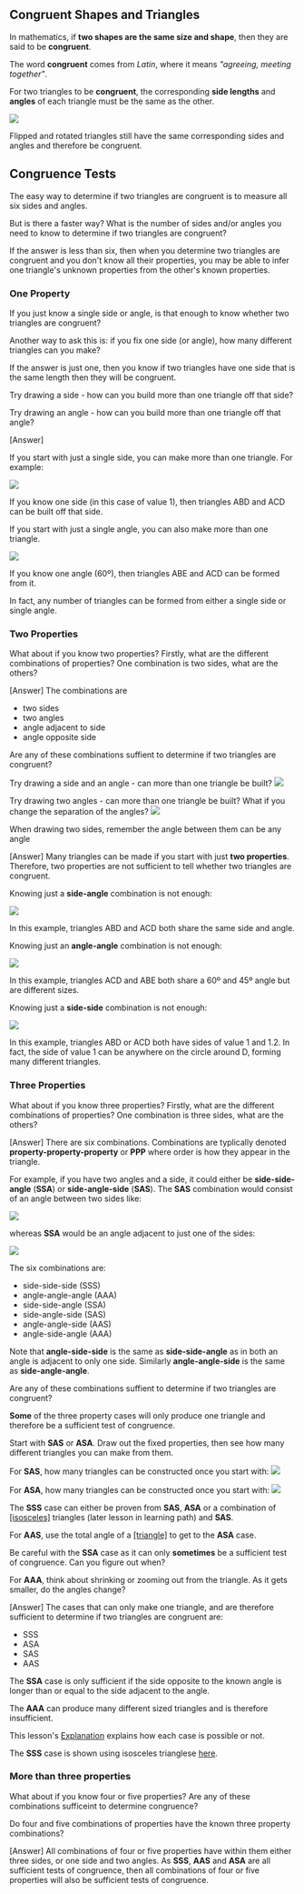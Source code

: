 ## Congruent Shapes and Triangles

In mathematics, if **two shapes are the same size and shape**, then they are said to be **congruent**.

The word **congruent** comes from _Latin_, where it means _"agreeing, meeting together"_.

For two triangles to be **congruent**, the corresponding **side lengths** and **angles** of each triangle must be the same as the other.

![](congruent.png)

Flipped and rotated triangles still have the same corresponding sides and angles and therefore be congruent.

## Congruence Tests

The easy way to determine if two triangles are congruent is to measure all six sides and angles.

But is there a faster way? What is the number of sides and/or angles you need to know to determine if two triangles are congruent?

If the answer is less than six, then when you determine two triangles are congruent and you don't know all their properties, you may be able to infer one triangle's unknown properties from the other's known properties. 

### One Property

If you just know a single side or angle, is that enough to know whether two triangles are congruent?

<hintLow>

Another way to ask this is: if you fix one side (or angle), how many different triangles can you make?

If the answer is just one, then you know if two triangles have one side that is the same length then they will be congruent.

</hintLow>

<hint>Try drawing a side - how can you build more than one triangle off that side?</hint>

<hint>Try drawing an angle - how can you build more than one triangle off that angle?</hint>

<hintLow>[Answer]

If you start with just a single side, you can make more than one triangle. For example:

![](1side.png)

If you know one side (in this case of value 1), then triangles ABD and ACD can be built off that side.

If you start with just a single angle, you can also make more than one triangle.

![](1angle.png)

If you know one angle (60º), then triangles ABE and ACD can be formed from it.

In fact, any number of triangles can be formed from either a single side or single angle.

</hintLow>

### Two Properties

What about if you know two properties? Firstly, what are the different combinations of properties? One combination is two sides, what are the others?

<hintLow>[Answer] The combinations are 

* two sides
* two angles
* angle adjacent to side
* angle opposite side

</hintLow><div></div>

Are any of these combinations suffient to determine if two triangles are congruent?

<hintLow>Try drawing a side and an angle - can more than one triangle be built? ![](side-angle.png)</hintLow>

<hintLow>Try drawing two angles - can more than one triangle be built? What if you change the separation of the angles? ![](angle-angle.png)</hintLow>

<hint>When drawing two sides, remember the angle between them can be any angle</hint>

<hintLow>[Answer] Many triangles can be made if you start with just **two properties**. Therefore, two properties are not sufficient to tell whether two triangles are congruent.

Knowing just a **side-angle** combination is not enough:

![](side-angle-tri.png)

In this example, triangles ABD and ACD both share the same side and angle.

Knowing just an **angle-angle** combination is not enough:

![](angle-angle-tri.png)

In this example, triangles ACD and ABE both share a 60º and 45º angle but are different sizes.

Knowing just a **side-side** combination is not enough:

![](side-side-tri.png)

In this example, triangles ABD or ACD both have sides of value 1 and 1.2. In fact, the side of value 1 can be anywhere on the circle around D, forming many different triangles.

</hintLow>

### Three Properties

What about if you know three properties? Firstly, what are the different combinations of properties? One combination is three sides, what are the others?

<hintLow>[Answer] There are six combinations. Combinations are typlically denoted **property-property-property** or **PPP** where order is how they appear in the triangle.

For example, if you have two angles and a side, it could either be **side-side-angle** (**SSA**) or **side-angle-side** (**SAS**). The **SAS** combination would consist of an angle between two sides like:

![](side-angle-side.png)

whereas **SSA** would be an angle adjacent to just one of the sides:

![](side-side-angle.png)

The six combinations are:

* side-side-side (SSS)
* angle-angle-angle (AAA)
* side-side-angle (SSA)
* side-angle-side (SAS)
* angle-angle-side (AAS)
* angle-side-angle (AAA)

Note that **angle-side-side** is the same as **side-side-angle** as in both an angle is adjacent to only one side. Similarly **angle-angle-side** is the same as **side-angle-angle**.

</hintLow><div></div>

Are any of these combinations suffient to determine if two triangles are congruent?

<hint>**Some** of the three property cases will only produce one triangle and therefore be a sufficient test of congruence.
</hint>

<hint>Start with **SAS** or **ASA**. Draw out the fixed properties, then see how many different triangles you can make from them.
</hint>

<hintLow>For **SAS**, how many triangles can be constructed once you start with:
![](side-angle-side.png)
</hintLow>

<hintLow>For **ASA**, how many triangles can be constructed once you start with:
![](angle-side-angle.png)
</hintLow>

<hint>The **SSS** case can either be proven from **SAS**, **ASA** or a combination of [[isosceles]]((qr,'Math/Geometry_1/Isosceles/base/Main',#00756F)) triangles (later lesson in learning path) and **SAS**.</hint>

<hint>For **AAS**, use the total angle of a [[triangle]]((qr,'Math/Geometry_1/Triangles/base/AngleSumPres',#00756F)) to get to the **ASA** case.
</hint>

<hint>Be careful with the **SSA** case as it can only **sometimes** be a sufficient test of congruence. Can you figure out when?</hint>

<hint>For **AAA**, think about shrinking or zooming out from the triangle. As it gets smaller, do the angles change?</hint>

<hintLow>[Answer]
  The cases that can only make one triangle, and are therefore sufficient to determine if two triangles are congruent are:

* SSS
* ASA
* SAS
* AAS

The **SSA** case is only sufficient if the side opposite to the known angle is longer than or equal to the side adjacent to the angle.

The **AAA** can produce many different sized triangles and is therefore insufficient.

This lesson's [Explanation](/Lessons/Math/Geometry_1/CongruentTriangles/explanation/base) explains how each case is possible or not.

The **SSS** case is shown using isosceles trianglese [here](/Lessons/Math/Geometry_1/SideSideSide/explanation/base).
</hintLow>

### More than three properties

What about if you know four or five properties? Are any of these combinations sufficeint to determine congruence?

<hint>Do four and five combinations of properties have the known three property combinations?</hint>

<hintLow>[Answer]
All combinations of four or five properties have within them either three sides, or 
one side and two angles. As **SSS**, **AAS** and **ASA** are all sufficient tests of congruence, then all combinations of four or five properties will also be sufficient tests of congruence.
</hintLow>
